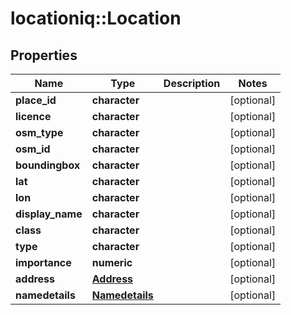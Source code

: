 # locationiq::Location

## Properties
Name | Type | Description | Notes
------------ | ------------- | ------------- | -------------
**place_id** | **character** |  | [optional] 
**licence** | **character** |  | [optional] 
**osm_type** | **character** |  | [optional] 
**osm_id** | **character** |  | [optional] 
**boundingbox** | **character** |  | [optional] 
**lat** | **character** |  | [optional] 
**lon** | **character** |  | [optional] 
**display_name** | **character** |  | [optional] 
**class** | **character** |  | [optional] 
**type** | **character** |  | [optional] 
**importance** | **numeric** |  | [optional] 
**address** | [**Address**](address.md) |  | [optional] 
**namedetails** | [**Namedetails**](namedetails.md) |  | [optional] 


